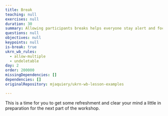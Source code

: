 ```yaml
---
title: Break
teaching: null
exercises: null
duration: 30
summary: Allowing participants breaks helps everyone stay alert and focused.
questions: null
objectives: null
keypoints: null
is-break: true
ukrn_wb_rules:
  - allow-multiple
  - undeletable
day: 2
order: 200000
missingDependencies: []
dependencies: []
originalRepository: mjaquiery/ukrn-wb-lesson-examples

---
```

This is a time for you to get some refreshment and clear your mind a little in preparation for the next part of the workshop.
